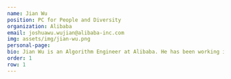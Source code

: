 ```yaml
---
name: Jian Wu
position: PC for People and Diversity
organization: Alibaba
email: joshuawu.wujian@alibaba-inc.com
img: assets/img/jian-wu.png
personal-page: 
bio: Jian Wu is an Algorithm Engineer at Alibaba. He has been working in the field of recommender systems for many years, closely following the advancements in both recommender systems and large models. He is dedicated to applying large language models in industrial-scale recommender systems to improve the quality of recommendation results.
order: 1
row: 1
---
```

